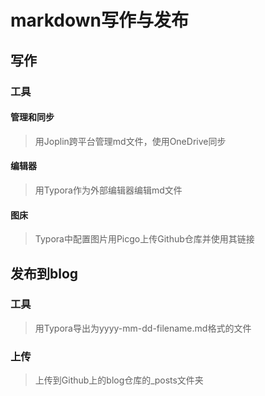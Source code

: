 # markdown写作与发布

## 写作

### 工具

#### 管理和同步

> 用Joplin跨平台管理md文件，使用OneDrive同步

#### 编辑器

> 用Typora作为外部编辑器编辑md文件

#### 图床

> Typora中配置图片用Picgo上传Github仓库并使用其链接

## 发布到blog

### 工具

> 用Typora导出为yyyy-mm-dd-filename.md格式的文件

### 上传

> 上传到Github上的blog仓库的_posts文件夹
